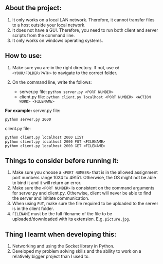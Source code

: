 ## About the project:

 1. It only works on a local LAN network. Therefore, it cannot transfer files to a host outside your local network.
 2. It does not have a GUI. Therefore, you need to run both client and server scripts from the command line.
 3. It only works on windows operating systems.

## How to use:

 1. Make sure you are in the right directory. If not, use `cd <YOUR/FOLDER/PATH>` to navigate to the correct folder.

2. On the command line, write the follows:
	- server.py file: `python server.py <PORT NUMBER>`
	- client.py file: `python client.py localhost <PORT NUMBER> <ACTION WORD> <FILENAME>`

**For example:**
server.py file: 

    python server.py 2000
    
client.py file: 

    python client.py localhost 2000 LIST
    python client.py localhost 2000 PUT <FILENAME>
    python client.py localhost 2000 GET <FILENAME>

## Things to consider before running it:

 1. Make sure you choose a `<PORT NUMBER>` that is in the allowed assignment port numbers range 1024 to 49151. Otherwise, the OS might not be able to bind it and it will return an error.
 2. Make sure the `<PORT NUMBER>` is consistent on the command arguments for server.py and client.py. Otherwise, client will never be able to find the server and initiate communication.
 3. When using `PUT`, make sure the file required to be uploaded to the server is in the client folder.
 4. `FILENAME` must be the full filename of the file to be uploaded/downloaded with its extension. E.g. `picture.jpg`.

## Thing I learnt when developing this:

 1. Networking and using the Socket library in Python.
 2. Developed my problem solving skills and the ability to work on a relatively bigger project than I used to.
